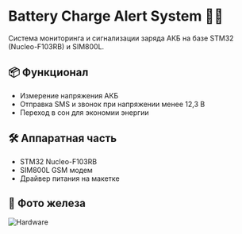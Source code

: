 # Battery Charge Alert System 🚨🔋

Система мониторинга и сигнализации заряда АКБ на базе STM32 (Nucleo-F103RB) и SIM800L.

## 📦 Функционал
- Измерение напряжения АКБ 
- Отправка SMS и звонок при напряжении менее 12,3 В
- Переход в сон для экономии энергии

## 🛠️ Аппаратная часть
- STM32 Nucleo-F103RB
- SIM800L GSM модем
- Драйвер питания на макетке

## 📸 Фото железа
![Hardware](https://github.com/user-attachments/assets/e1326fce-341e-4368-9408-47413a9d2bfb)
